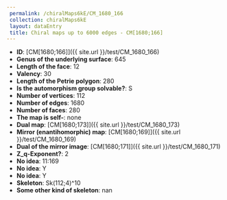 ```yaml
--- 
 permalink: /chiralMaps6kE/CM_1680_166 
 collection: chiralMaps6kE
 layout: dataEntry
 title: Chiral maps up to 6000 edges - CM[1680;166]
---
```


- **ID**: [CM[1680;166]]({{ site.url }}/test/CM_1680_166)
- **Genus of the underlying surface**: 645
- **Length of the face**: 12
- **Valency**: 30
- **Length of the Petrie polygon**: 280
- **Is the automorphism group solvable?**: S
- **Number of vertices**: 112
- **Number of edges**: 1680
- **Number of faces**: 280
- **The map is self-**: none
- **Dual map**: [CM[1680;173]]({{ site.url }}/test/CM_1680_173)
- **Mirror (enantihomorphic) map**: [CM[1680;169]]({{ site.url }}/test/CM_1680_169)
- **Dual of the mirror image**: [CM[1680;171]]({{ site.url }}/test/CM_1680_171)
- **Z_q-Exponent?**: 2
- **No idea**:  11:169
- **No idea**: Y
- **No idea**: Y
- **Skeleton**: Sk(112;4)^10
- **Some other kind of skeleton**: nan
